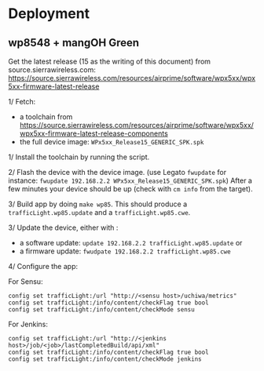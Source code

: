 Deployment
==========

wp8548 + mangOH Green
---------------------

Get the latest release (15 as the writing of this document) from source.sierrawireless.com:
https://source.sierrawireless.com/resources/airprime/software/wpx5xx/wpx5xx-firmware-latest-release

1/ Fetch:
- a toolchain from https://source.sierrawireless.com/resources/airprime/software/wpx5xx/wpx5xx-firmware-latest-release-components
- the full device image: `WPx5xx_Release15_GENERIC_SPK.spk`

1/ Install the toolchain by running the script.

2/ Flash the device with the device image.
(use Legato `fwupdate` for instance: `fwupdate 192.168.2.2 WPx5xx_Release15_GENERIC_SPK.spk`)
After a few minutes your device should be up (check with `cm info` from the target).

3/ Build app by doing `make wp85`.
This should produce a `trafficLight.wp85.update` and a `trafficLight.wp85.cwe`.

3/ Update the device, either with :
  - a software update: `update 192.168.2.2 trafficLight.wp85.update`
or
  - a firmware update: `fwudpate 192.168.2.2 trafficLight.wp85.cwe`

4/ Configure the app:

For Sensu:
```
config set trafficLight:/url "http://<sensu host>/uchiwa/metrics"
config set trafficLight:/info/content/checkFlag true bool
config set trafficLight:/info/content/checkMode sensu
```

For Jenkins:
```
config set trafficLight:/url "http://<jenkins host>/job/<job>/lastCompletedBuild/api/xml"
config set trafficLight:/info/content/checkFlag true bool
config set trafficLight:/info/content/checkMode jenkins
```

